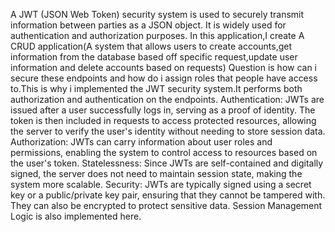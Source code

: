 A JWT (JSON Web Token) security system is used to securely transmit information between parties as a JSON object. It is widely used for authentication and authorization purposes.
In this application,I create A CRUD application(A system that allows users to create accounts,get information from the database based off specific request,update user information and delete accounts based on requests)
Question is how can i secure these endpoints and how do i assign roles that people have access to.This is why i implemented the JWT security system.It performs both authorization and authentication on the endpoints.
Authentication: JWTs are issued after a user successfully logs in, serving as a proof of identity. The token is then included in requests to access protected resources, allowing the server to verify the user's identity without needing to store session data.
Authorization: JWTs can carry information about user roles and permissions, enabling the system to control access to resources based on the user's token.
Statelessness: Since JWTs are self-contained and digitally signed, the server does not need to maintain session state, making the system more scalable.
Security: JWTs are typically signed using a secret key or a public/private key pair, ensuring that they cannot be tampered with. They can also be encrypted to protect sensitive data.
Session Management Logic is also implemented here.
